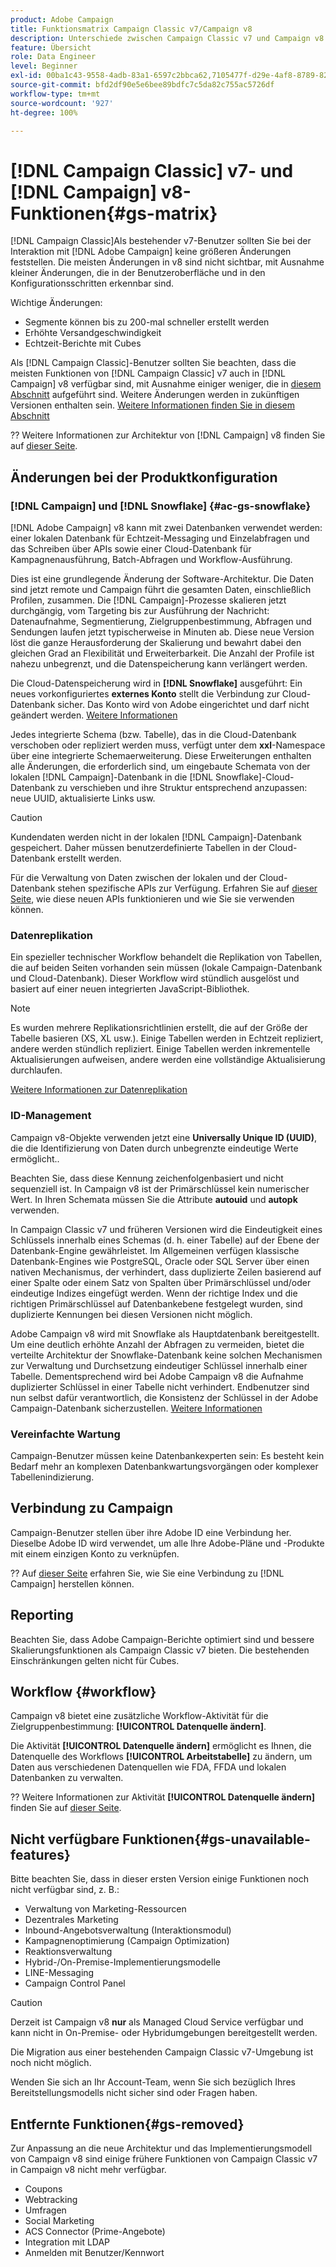 ```yaml
---
product: Adobe Campaign
title: Funktionsmatrix Campaign Classic v7/Campaign v8
description: Unterschiede zwischen Campaign Classic v7 und Campaign v8 verstehen
feature: Übersicht
role: Data Engineer
level: Beginner
exl-id: 00ba1c43-9558-4adb-83a1-6597c2bbca62,7105477f-d29e-4af8-8789-82b4459761b0
source-git-commit: bfd2df90e5e6bee89bdfc7c5da82c755ac5726df
workflow-type: tm+mt
source-wordcount: '927'
ht-degree: 100%

---
```


# [!DNL Campaign Classic] v7- und [!DNL Campaign] v8-Funktionen{#gs-matrix}

[!DNL Campaign Classic]Als bestehender v7-Benutzer sollten Sie bei der Interaktion mit [!DNL Adobe Campaign] keine größeren Änderungen feststellen. Die meisten Änderungen in v8 sind nicht sichtbar, mit Ausnahme kleiner Änderungen, die in der Benutzeroberfläche und in den Konfigurationsschritten erkennbar sind.

Wichtige Änderungen:

* Segmente können bis zu 200-mal schneller erstellt werden
* Erhöhte Versandgeschwindigkeit
* Echtzeit-Berichte     mit Cubes

Als [!DNL Campaign Classic]-Benutzer sollten Sie beachten, dass die meisten Funktionen von [!DNL Campaign Classic] v7 auch in [!DNL Campaign] v8 verfügbar sind, mit Ausnahme einiger weniger, die in [diesem Abschnitt](#gs-removed) aufgeführt sind. Weitere Änderungen werden in zukünftigen Versionen enthalten sein. [Weitere Informationen finden Sie in diesem Abschnitt](#gs-unavailable-features)

?? Weitere Informationen zur Architektur von [!DNL Campaign] v8 finden Sie auf [dieser Seite](../dev/architecture.md).

## Änderungen bei der Produktkonfiguration

### [!DNL Campaign] und [!DNL Snowflake] {#ac-gs-snowflake}

[!DNL Adobe Campaign] v8 kann mit zwei Datenbanken verwendet werden: einer lokalen Datenbank für Echtzeit-Messaging und Einzelabfragen und das Schreiben über APIs sowie einer Cloud-Datenbank für Kampagnenausführung, Batch-Abfragen und Workflow-Ausführung.

Dies ist eine grundlegende Änderung der Software-Architektur. Die Daten sind jetzt remote und Campaign führt die gesamten Daten, einschließlich Profilen, zusammen. Die [!DNL Campaign]-Prozesse skalieren jetzt durchgängig, vom Targeting bis zur Ausführung der Nachricht: Datenaufnahme, Segmentierung, Zielgruppenbestimmung, Abfragen und Sendungen laufen jetzt typischerweise in Minuten ab. Diese neue Version löst die ganze Herausforderung der Skalierung und bewahrt dabei den gleichen Grad an Flexibilität und Erweiterbarkeit. Die Anzahl der Profile ist nahezu unbegrenzt, und die Datenspeicherung kann verlängert werden.

Die Cloud-Datenspeicherung wird in **[!DNL Snowflake]** ausgeführt: Ein neues vorkonfiguriertes **externes Konto** stellt die Verbindung zur Cloud-Datenbank sicher. Das Konto wird von Adobe eingerichtet und darf nicht geändert werden. [Weitere Informationen](../config/external-accounts.md)

Jedes integrierte Schema (bzw. Tabelle), das in die Cloud-Datenbank verschoben oder repliziert werden muss, verfügt unter dem **xxl**-Namespace über eine integrierte Schemaerweiterung. Diese Erweiterungen enthalten alle Änderungen, die erforderlich sind, um eingebaute Schemata von der lokalen [!DNL Campaign]-Datenbank in die [!DNL Snowflake]-Cloud-Datenbank zu verschieben und ihre Struktur entsprechend anzupassen: neue UUID, aktualisierte Links usw.

>[!CAUTION]
>
> Kundendaten werden nicht in der lokalen [!DNL Campaign]-Datenbank gespeichert. Daher müssen benutzerdefinierte Tabellen in der Cloud-Datenbank erstellt werden.


Für die Verwaltung von Daten zwischen der lokalen und der Cloud-Datenbank stehen spezifische APIs zur Verfügung. Erfahren Sie auf [dieser Seite](../dev/new-apis.md), wie diese neuen APIs funktionieren und wie Sie sie verwenden können.

### Datenreplikation

Ein spezieller technischer Workflow behandelt die Replikation von Tabellen, die auf beiden Seiten vorhanden sein müssen (lokale Campaign-Datenbank und Cloud-Datenbank). Dieser Workflow wird stündlich ausgelöst und basiert auf einer neuen integrierten JavaScript-Bibliothek.

>[!NOTE]
>
> Es wurden mehrere Replikationsrichtlinien erstellt, die auf der Größe der Tabelle basieren (XS, XL usw.).
> Einige Tabellen werden in Echtzeit repliziert, andere werden stündlich repliziert. Einige Tabellen werden inkrementelle Aktualisierungen aufweisen, andere werden eine vollständige Aktualisierung durchlaufen.


[Weitere Informationen zur Datenreplikation](../config/replication.md)

### ID-Management

Campaign v8-Objekte verwenden jetzt eine **Universally Unique ID (UUID)**, die die Identifizierung von Daten durch unbegrenzte eindeutige Werte ermöglicht..

Beachten Sie, dass diese Kennung zeichenfolgenbasiert und nicht sequenziell ist. In Campaign v8 ist der Primärschlüssel kein numerischer Wert. In Ihren Schemata müssen Sie die Attribute **autouid** und **autopk** verwenden.

In Campaign Classic v7 und früheren Versionen wird die Eindeutigkeit eines Schlüssels innerhalb eines Schemas (d. h. einer Tabelle) auf der Ebene der Datenbank-Engine gewährleistet. Im Allgemeinen verfügen klassische Datenbank-Engines wie PostgreSQL, Oracle oder SQL Server über einen nativen Mechanismus, der verhindert, dass duplizierte Zeilen basierend auf einer Spalte oder einem Satz von Spalten über Primärschlüssel und/oder eindeutige Indizes eingefügt werden. Wenn der richtige Index und die richtigen Primärschlüssel auf Datenbankebene festgelegt wurden, sind duplizierte Kennungen bei diesen Versionen nicht möglich.

Adobe Campaign v8 wird mit Snowflake als Hauptdatenbank bereitgestellt. Um eine deutlich erhöhte Anzahl der Abfragen zu vermeiden, bietet die verteilte Architektur der Snowflake-Datenbank keine solchen Mechanismen zur Verwaltung und Durchsetzung eindeutiger Schlüssel innerhalb einer Tabelle. Dementsprechend wird bei Adobe Campaign v8 die Aufnahme duplizierter Schlüssel in einer Tabelle nicht verhindert. Endbenutzer sind nun selbst dafür verantwortlich, die Konsistenz der Schlüssel in der Adobe Campaign-Datenbank sicherzustellen. [Weitere Informationen](../dev/keys.md)

### Vereinfachte Wartung

Campaign-Benutzer müssen keine Datenbankexperten sein: Es besteht kein Bedarf mehr an komplexen Datenbankwartungsvorgängen oder komplexer Tabellenindizierung.

## Verbindung zu Campaign

Campaign-Benutzer stellen über ihre Adobe ID eine Verbindung her. Dieselbe Adobe ID wird verwendet, um alle Ihre Adobe-Pläne und -Produkte mit einem einzigen Konto zu verknüpfen.

?? Auf [dieser Seite](connect.md) erfahren Sie, wie Sie eine Verbindung zu [!DNL Campaign] herstellen können.

## Reporting

Beachten Sie, dass Adobe Campaign-Berichte optimiert sind und bessere Skalierungsfunktionen als Campaign Classic v7 bieten. Die bestehenden Einschränkungen gelten nicht für Cubes.

## Workflow {#workflow}

Campaign v8 bietet eine zusätzliche Workflow-Aktivität für die Zielgruppenbestimmung: **[!UICONTROL Datenquelle ändern]**.

Die Aktivität **[!UICONTROL Datenquelle ändern]** ermöglicht es Ihnen, die Datenquelle des Workflows **[!UICONTROL Arbeitstabelle]** zu ändern, um Daten aus verschiedenen Datenquellen wie FDA, FFDA und lokalen Datenbanken zu verwalten.

?? Weitere Informationen zur Aktivität **[!UICONTROL Datenquelle ändern]** finden Sie auf [dieser Seite](../config/workflows.md#change-data-source-activity).

## Nicht verfügbare Funktionen{#gs-unavailable-features}

Bitte beachten Sie, dass in dieser ersten Version einige Funktionen noch nicht verfügbar sind, z. B.:

* Verwaltung von Marketing-Ressourcen
* Dezentrales Marketing
* Inbound-Angebotsverwaltung (Interaktionsmodul)
* Kampagnenoptimierung (Campaign Optimization)
* Reaktionsverwaltung
* Hybrid-/On-Premise-Implementierungsmodelle
* LINE-Messaging
* Campaign Control Panel

>[!CAUTION]
>
>Derzeit ist Campaign v8 **nur** als Managed Cloud Service verfügbar und kann nicht in On-Premise- oder Hybridumgebungen bereitgestellt werden.
>
>Die Migration aus einer bestehenden Campaign Classic v7-Umgebung ist noch nicht möglich.
>
>Wenden Sie sich an Ihr Account-Team, wenn Sie sich bezüglich Ihres Bereitstellungsmodells nicht sicher sind oder Fragen haben.

## Entfernte Funktionen{#gs-removed}

Zur Anpassung an die neue Architektur und das Implementierungsmodell von Campaign v8 sind einige frühere Funktionen von Campaign Classic v7 in Campaign v8 nicht mehr verfügbar.

* Coupons
* Webtracking
* Umfragen
* Social Marketing
* ACS Connector (Prime-Angebote)
* Integration mit LDAP
* Anmelden mit Benutzer/Kennwort
